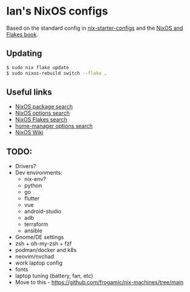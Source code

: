 # Ian's NixOS configs

Based on the standard config in [nix-starter-configs](https://github.com/Misterio77/nix-starter-configs) and the [NixOS and Flakes book](https://nixos-and-flakes.thiscute.world/).

## Updating

```bash
$ sudo nix flake update
$ sudo nixos-rebuild switch --flake .
```

## Useful links

- [NixOS package search](https://search.nixos.org/packages)
- [NixOS options search](https://search.nixos.org/options)
- [NixOS Flakes search](https://search.nixos.org/flakes)
- [home-manager options search](https://mipmip.github.io/home-manager-option-search/)
- [NixOS Wiki](https://nixos.wiki/)

## TODO:

- Drivers?
- Dev environments:
  - nix-env?
  - python
  - go
  - flutter
  - vue
  - android-studio
  - adb
  - terraform
  - ansible
- Gnome/DE settings
- zsh + oh-my-zsh + fzf
- podman/docker and k8s
- neovim/nvchad
- work laptop config
- fonts
- laptop tuning (battery, fan, etc)
- Move to this - https://github.com/frogamic/nix-machines/tree/main
